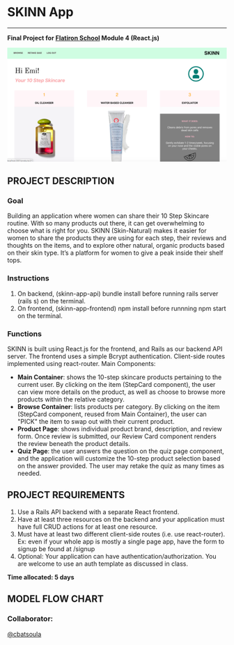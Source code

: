 # SKINN App
------
**Final Project for [Flatiron School](https://flatironschool.com/) Module 4 (React.js)**

![Main Component](skinn-app-frontend/public/app-screenshot.png "Main Container Component Rendering")

## PROJECT DESCRIPTION

### Goal
Building an application where women can share their 10 Step Skincare routine. With so many products out there, it can get overwhelming to choose what is right for you. SKINN (Skin-Natural) makes it easier for women to share the products they are using for each step, their reviews and thoughts on the items, and to explore other natural, organic products based on their skin type. It’s a platform for women to give a peak inside their shelf tops.

### Instructions 
1. On backend, (skinn-app-api) bundle install before running rails server (rails s) on the terminal.
2. On frontend, (skinn-app-frontend) npm install before runnning npm start on the terminal. 

### Functions 
SKINN is built using React.js for the frontend, and Rails as our backend API server. The frontend uses a simple Bcrypt authentication. Client-side routes implemented using react-router. 
Main Components:
* **Main Container**: shows the 10-step skincare products pertaining to the current user. By clicking on the item (StepCard component), the user can view more details on the product, as well as choose to browse more products within the relative category. 
* **Browse Container**: lists products per category. By clicking on the item (StepCard component, reused from Main Container), the user can "PICK" the item to swap out with their current product. 
* **Product Page**: shows individual product brand, description, and review form. Once review is submitted, our Review Card component renders the review beneath the product details. 
* **Quiz Page**: the user answers the question on the quiz page component, and the application will customize the 10-step product selection based on the answer provided. The user may retake the quiz as many times as needed. 

## PROJECT REQUIREMENTS

1. Use a Rails API backend with a separate React frontend.
2. Have at least three resources on the backend and your application must have full CRUD actions for at least one resource.
3. Must have at least two different client-side routes (i.e. use react-router). Ex: even if your whole app is mostly a single page app, have the form to signup be found at /signup
4. Optional: Your application can have authentication/authorization. You are welcome to use an auth template as discussed in class.

**Time allocated: 5 days**

## MODEL FLOW CHART




### Collaborator:
[@cbatsoula](https://github.com/cbatsoula)
